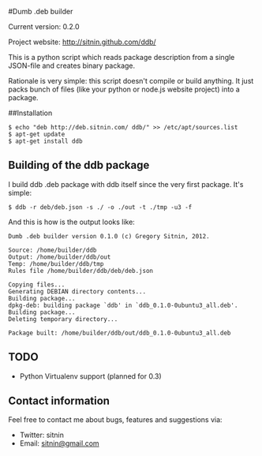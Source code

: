 #Dumb .deb builder

Current version: 0.2.0

Project website: http://sitnin.github.com/ddb/

This is a python script which reads package description from a single JSON-file and creates binary package.

Rationale is very simple: this script doesn't compile or build anything. It just packs bunch of files (like your python or node.js website project) into a package.

##Installation

    $ echo "deb http://deb.sitnin.com/ ddb/" >> /etc/apt/sources.list
    $ apt-get update
    $ apt-get install ddb

## Building of the ddb package

I build ddb .deb package with ddb itself since the very first package. It's simple:

    $ ddb -r deb/deb.json -s ./ -o ./out -t ./tmp -u3 -f

And this is how is the output looks like:

    Dumb .deb builder version 0.1.0 (c) Gregory Sitnin, 2012.

    Source: /home/builder/ddb
    Output: /home/builder/ddb/out
    Temp: /home/builder/ddb/tmp
    Rules file /home/builder/ddb/deb/deb.json

    Copying files...
    Generating DEBIAN directory contents...
    Building package...
    dpkg-deb: building package `ddb' in `ddb_0.1.0-0ubuntu3_all.deb'.
    Building package...
    Deleting temporary directory...

    Package built: /home/builder/ddb/out/ddb_0.1.0-0ubuntu3_all.deb

## TODO

  * Python Virtualenv support (planned for 0.3)

## Contact information

Feel free to contact me about bugs, features and suggestions via:

  * Twitter: sitnin
  * Email: sitnin@gmail.com
